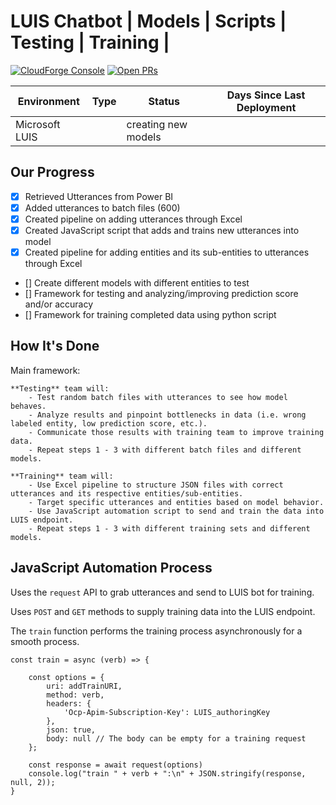 # LUIS Chatbot | Models | Scripts | Testing | Training |
<!-- forge.header -->
[![CloudForge Console][console_shield]][console_url] [![Open PRs][pr_shield]][pr_url]

| Environment   | Type          | Status        | Days Since Last Deployment |
| ------------- | ------------- | ------------- | -------------------------- |
| Microsoft LUIS |              | creating new models |                      |
<!-- /forge.header -->

<!-- Add your content here -->
## Our Progress
- [x] Retrieved Utterances from Power BI
- [x] Added utterances to batch files (600)
- [x] Created pipeline on adding utterances through Excel
- [x] Created JavaScript script that adds and trains new utterances into model
- [x] Created pipeline for adding entities and its sub-entities to utterances through Excel
- [] Create different models with different entities to test
- [] Framework for testing and analyzing/improving prediction score and/or accuracy
- [] Framework for training completed data using python script


## How It's Done
Main framework:

    **Testing** team will:
        - Test random batch files with utterances to see how model behaves.
        - Analyze results and pinpoint bottlenecks in data (i.e. wrong labeled entity, low prediction score, etc.).
        - Communicate those results with training team to improve training data.
        - Repeat steps 1 - 3 with different batch files and different models.
    
    **Training** team will:
        - Use Excel pipeline to structure JSON files with correct utterances and its respective entities/sub-entities.
        - Target specific utterances and entities based on model behavior.
        - Use JavaScript automation script to send and train the data into LUIS endpoint.
        - Repeat steps 1 - 3 with different training sets and different models.


## JavaScript Automation Process
Uses the `request` API to grab utterances and send to LUIS bot for training.

Uses `POST` and `GET` methods to supply training data into the LUIS endpoint.

The `train` function performs the training process asynchronously for a smooth process.

```
const train = async (verb) => {

    const options = {
        uri: addTrainURI,
        method: verb,
        headers: {
            'Ocp-Apim-Subscription-Key': LUIS_authoringKey
        },
        json: true,
        body: null // The body can be empty for a training request
    };

    const response = await request(options)
    console.log("train " + verb + ":\n" + JSON.stringify(response, null, 2));
}
```



<!-- forge.links -->

[console_url]: https://console.forge.lmig.com/artifact/d96e3084-e266-4d2f-9345-64c3c780f937 "Console URL"
[console_shield]: https://shields.lmig.com/static.svg?label=CloudForge%20Console&message=haae_luis&colorA=1A1446&colorB=78E1E1
[pr_url]: https://git.forge.lmig.com/projects/HAAE/repos/haae-luis/pull-requests
[pr_shield]: https://shields.lmig.com/bitbucket/pull-requests/haae/haae-luis/open.svg

<!-- /forge.links -->
